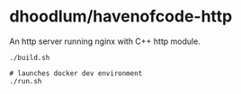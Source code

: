 dhoodlum/havenofcode-http
=========================

An http server running nginx with C++ http module.

```
./build.sh
```

```
# launches docker dev environment
./run.sh
```
